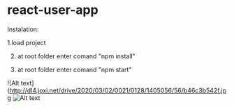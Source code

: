 # react-user-app



Instalation:

1.load project 

2. at root folder enter comand "npm install"

3. at root folder enter comand "npm start"

![Alt text](http://dl4.joxi.net/drive/2020/03/02/0021/0128/1405056/56/b46c3b542f.jpg
![Alt text](http://dl3.joxi.net/drive/2020/03/02/0021/0128/1405056/56/fdeaf9751e.jpg)

